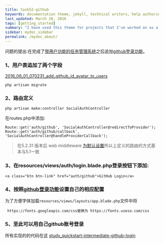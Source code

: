 ```yaml
---
title: task52-github
keywords: documentation theme, jekyll, technical writers, help authoring tools, hat replacements
last_updated: March 20, 2016
tags: [getting_started]
summary: "I have used this theme for projects that I've worked on as a professional technical writer."
sidebar: mydoc_sidebar
permalink: /mydoc_about/
---
```


问题的提出:在完成了[带用户功能的任务管理系统](http://laravelacademy.org/post/3297.html#comments)之后追加[github登录功能](http://laravelacademy.org/post/1305.html)。


### 1、用户表追加了两个字段

[2016_06_01_070231_add_github_id_avatar_to_users](https://github.com/jnuc093/study_quickstart-intermediate/blob/master/database/migrations/2016_06_01_070231_add_github_id_avatar_to_users.php)

	php artisan migrate

### 2、路由定义


	php artisan make:controller SocialAuthController

在routes.php中添加:

	Route::get('auth/github', 'SocialAuthController@redirectToProvider');
	Route::get('auth/github/callback', 'SocialAuthController@handleProviderCallback');
	
> 在5.2.31	版本后 web middleware [为默认设置](https://github.com/laravel/laravel/commit/5c30c98db96459b4cc878d085490e4677b0b67ed)所以上定义的路由的方式基本与5.1一致

### 3、在resources/views/auth/login.blade.php登录按钮下添加:

	<a class="btn btn-link" href="auth/github">GitHub Login</a>

### 4、按照[github登录功能](http://laravelacademy.org/post/1305.html)设置自己的相应配置

  为了方便字体加载`resources/views/layouts/app.blade.php`文件中将
  
 	 https://fonts.googleapis.com/css替换为 https://fonts.useso.com/css
  
 

### 5、至此可以用自己github账号登录

所有实现的的代码在这 [study_quickstart-intermediate-github-login](https://github.com/jnuc093/study_quickstart-intermediate/)
